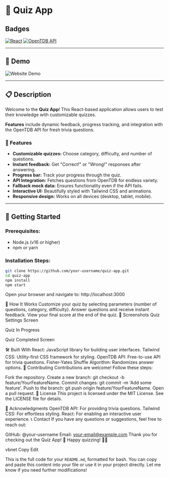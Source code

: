 # 🎯 Quiz App

## Badges

[![React](https://img.shields.io/badge/React-20232A?style=for-the-badge&logo=react&logoColor=61DAFB)](https://reactjs.org/)
[![OpenTDB API](https://img.shields.io/badge/OpenTDB-API-blue?style=for-the-badge)](https://opentdb.com/)

---

## 🎥 Demo

![Website Demo](https://i.postimg.cc/v8jyh4X5/quizzz.png)

---

## 📋 Description

Welcome to the **Quiz App**! This React-based application allows users to test their knowledge with customizable quizzes.

**Features** include dynamic feedback, progress tracking, and integration with the OpenTDB API for fresh trivia questions.

### 🌟 Features

- **Customizable quizzes:** Choose category, difficulty, and number of questions.
- **Instant feedback:** Get "Correct!" or "Wrong!" responses after answering.
- **Progress bar:** Track your progress through the quiz.
- **API Integration:** Fetches questions from OpenTDB for endless variety.
- **Fallback mock data:** Ensures functionality even if the API fails.
- **Interactive UI:** Beautifully styled with Tailwind CSS and animations.
- **Responsive design:** Works on all devices (desktop, tablet, mobile).

---

## 🚀 Getting Started

### Prerequisites:

- Node.js (v16 or higher)
- npm or yarn

### Installation Steps:

```bash
git clone https://github.com/your-username/quiz-app.git
cd quiz-app
npm install
npm start
```

Open your browser and navigate to: http://localhost:3000

🧩 How It Works
Customize your quiz by selecting parameters (number of questions, category, difficulty).
Answer questions and receive instant feedback.
View your final score at the end of the quiz.
🎨 Screenshots
Quiz Settings Screen

Quiz In Progress

Quiz Completed Screen

🛠 Built With
React: JavaScript library for building user interfaces.
Tailwind CSS: Utility-first CSS framework for styling.
OpenTDB API: Free-to-use API for trivia questions.
Fisher-Yates Shuffle Algorithm: Randomizes answer options.
🤝 Contributing
Contributions are welcome! Follow these steps:

Fork the repository.
Create a new branch: git checkout -b feature/YourFeatureName.
Commit changes: git commit -m 'Add some feature'.
Push to the branch: git push origin feature/YourFeatureName.
Open a pull request.
📜 License
This project is licensed under the MIT License. See the LICENSE file for details.

🙏 Acknowledgments
OpenTDB API: For providing trivia questions.
Tailwind CSS: For effortless styling.
React: For enabling an interactive user experience.
📞 Contact
If you have any questions or suggestions, feel free to reach out:

GitHub: @your-username
Email: your-email@example.com
Thank you for checking out the Quiz App! 🎉 Happy quizzing! 🧠✨

vbnet
Copy
Edit

This is the full code for your `README.md`, formatted for bash. You can copy and paste this content into your file or use it in your project directly. Let me know if you need further modifications!
